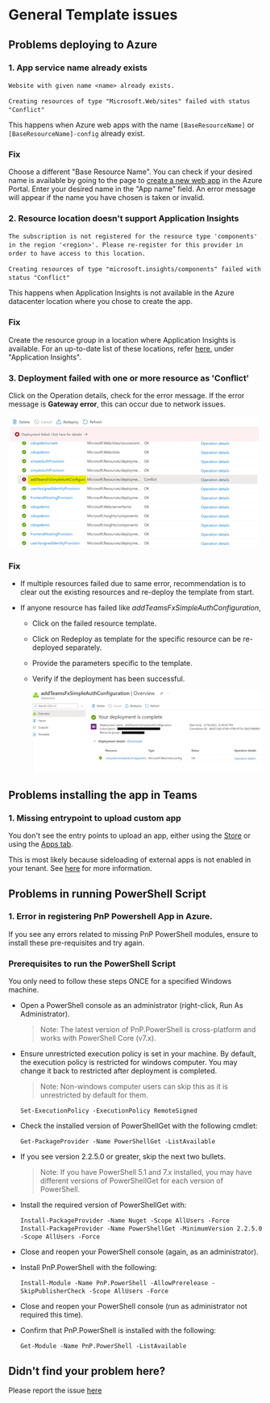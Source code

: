 # General Template issues

## Problems deploying to Azure

### 1. App service name already exists

`Website with given name <name> already exists.`

`Creating resources of type "Microsoft.Web/sites" failed with status "Conflict"`

This happens when Azure web apps with the name `[BaseResourceName]` or `[BaseResourceName]-config` already exist.

### Fix

Choose a different "Base Resource Name". You can check if your desired name is available by going to the page to [create a new web app](https://portal.azure.com/#create/Microsoft.WebSite) in the Azure Portal. Enter your desired name in the "App name" field. An error message will appear if the name you have chosen is taken or invalid.

### 2. Resource location doesn't support Application Insights

`The subscription is not registered for the resource type 'components' in the region '<region>'. Please re-register for this provider in order to have access to this location.`

`Creating resources of type "microsoft.insights/components" failed with status "Conflict"`

This happens when Application Insights is not available in the Azure datacenter location where you chose to create the app.

### Fix

Create the resource group in a location where Application Insights is available. For an up-to-date list of these locations, refer [here](https://azure.microsoft.com/en-us/global-infrastructure/services/?products=monitor), under "Application Insights".

### 3. Deployment failed with one or more resource as 'Conflict'

Click on the Operation details, check for the error message. If the error message is **Gateway error**, this can occur due to network issues.

![Gateway Error](./Images/Deployment_Failure.png)

### Fix

* If multiple resources failed due to same error, recommendation is to clear out the existing resources and re-deploy the template from start.
* If anyone resource has failed like _addTeamsFxSimpleAuthConfiguration_,

    * Click on the failed resource template. 
    * Click on Redeploy as template for the specific resource can be re-deployed separately.
    * Provide the parameters specific to the template.
    * Verify if the deployment has been successful.

        ![Deployment Success](./Images/Deployment_Success.png)


## Problems installing the app in Teams

### 1. Missing entrypoint to upload custom app

You don't see the entry points to upload an app, either using the [Store](https://docs.microsoft.com/en-us/microsoftteams/platform/concepts/apps/apps-upload#upload-your-package-into-a-team-or-conversation-using-the-store) or using the [Apps tab](https://docs.microsoft.com/en-us/microsoftteams/platform/concepts/apps/apps-upload#upload-your-package-into-a-team-using-the-apps-tab).

This is most likely because sideloading of external apps is not enabled in your tenant. See [here](https://docs.microsoft.com/en-us/microsoftteams/admin-settings) for more information.

## Problems in running PowerShell Script

### 1. Error in registering PnP Powershell App in Azure.

If you see any errors related to missing PnP PowerShell modules, ensure to install these pre-requisites and try again.

### Prerequisites to run the PowerShell Script

You only need to follow these steps ONCE for a specified Windows machine.

* Open a PowerShell console as an administrator (right-click, Run As Administrator).
    >Note: The latest version of PnP.PowerShell is cross-platform and works with PowerShell Core (v7.x).
* Ensure unrestricted execution policy is set in your machine. By default, the execution policy is restricted for windows computer. You may change it back to restricted after deployment is completed.
    >Note: Non-windows computer users can skip this as it is unrestricted by default for them.
    ```
    Set-ExecutionPolicy -ExecutionPolicy RemoteSigned
    ```

* Check the installed version of PowerShellGet with the following cmdlet:
    ```
    Get-PackageProvider -Name PowerShellGet -ListAvailable​
    ```
* If you see version 2.2.5.0 or greater, skip the next two bullets.
    >Note: If you have PowerShell 5.1 and 7.x installed, you may have different versions of PowerShellGet for each version of PowerShell.
* Install the required version of PowerShellGet with:
    ```
    Install-PackageProvider -Name Nuget -Scope AllUsers -Force
    Install-PackageProvider -Name PowerShellGet -MinimumVersion 2.2.5.0 -Scope AllUsers -Force​
    ```
* Close and reopen your PowerShell console (again, as an administrator).
* Install PnP.PowerShell with the following:
    ```
    Install-Module -Name PnP.PowerShell -AllowPrerelease -SkipPublisherCheck -Scope AllUsers -Force​
    ```
* Close and reopen your PowerShell console (run as administrator not required this time).
* Confirm that PnP.PowerShell is installed with the following:
    ```
    Get-Module -Name PnP.PowerShell -ListAvailable​
    ```

## Didn't find your problem here?

Please report the issue [here](https://github.com/OfficeDev/microsoft-teams-emergency-operations-center/issues/new)

